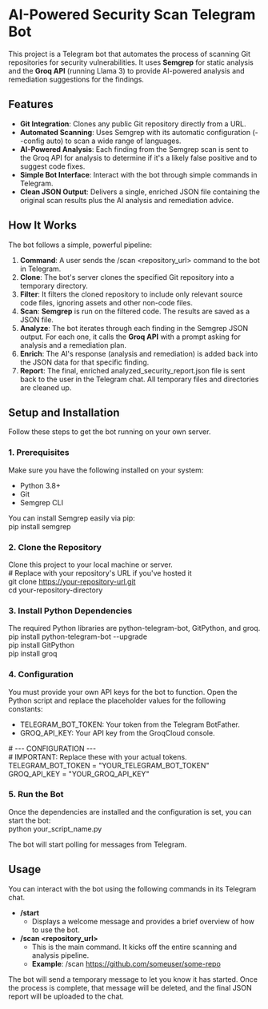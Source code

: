 # **AI-Powered Security Scan Telegram Bot**

This project is a Telegram bot that automates the process of scanning Git repositories for security vulnerabilities. It uses **Semgrep** for static analysis and the **Groq API** (running Llama 3\) to provide AI-powered analysis and remediation suggestions for the findings.

## **Features**

* **Git Integration**: Clones any public Git repository directly from a URL.  
* **Automated Scanning**: Uses Semgrep with its automatic configuration (--config auto) to scan a wide range of languages.  
* **AI-Powered Analysis**: Each finding from the Semgrep scan is sent to the Groq API for analysis to determine if it's a likely false positive and to suggest code fixes.  
* **Simple Bot Interface**: Interact with the bot through simple commands in Telegram.  
* **Clean JSON Output**: Delivers a single, enriched JSON file containing the original scan results plus the AI analysis and remediation advice.

## **How It Works**

The bot follows a simple, powerful pipeline:

1. **Command**: A user sends the /scan \<repository\_url\> command to the bot in Telegram.  
2. **Clone**: The bot's server clones the specified Git repository into a temporary directory.  
3. **Filter**: It filters the cloned repository to include only relevant source code files, ignoring assets and other non-code files.  
4. **Scan**: **Semgrep** is run on the filtered code. The results are saved as a JSON file.  
5. **Analyze**: The bot iterates through each finding in the Semgrep JSON output. For each one, it calls the **Groq API** with a prompt asking for analysis and a remediation plan.  
6. **Enrich**: The AI's response (analysis and remediation) is added back into the JSON data for that specific finding.  
7. **Report**: The final, enriched analyzed\_security\_report.json file is sent back to the user in the Telegram chat. All temporary files and directories are cleaned up.

## **Setup and Installation**

Follow these steps to get the bot running on your own server.

### **1\. Prerequisites**

Make sure you have the following installed on your system:

* Python 3.8+  
* Git  
* Semgrep CLI

You can install Semgrep easily via pip:  
pip install semgrep

### **2\. Clone the Repository**

Clone this project to your local machine or server.  
\# Replace with your repository's URL if you've hosted it  
git clone https://your-repository-url.git  
cd your-repository-directory

### **3\. Install Python Dependencies**

The required Python libraries are python-telegram-bot, GitPython, and groq.  
pip install python-telegram-bot \--upgrade  
pip install GitPython  
pip install groq

### **4\. Configuration**

You must provide your own API keys for the bot to function. Open the Python script and replace the placeholder values for the following constants:

* TELEGRAM\_BOT\_TOKEN: Your token from the Telegram BotFather.  
* GROQ\_API\_KEY: Your API key from the GroqCloud console.

\# \--- CONFIGURATION \---  
\# IMPORTANT: Replace these with your actual tokens.  
TELEGRAM\_BOT\_TOKEN \= "YOUR\_TELEGRAM\_BOT\_TOKEN"  
GROQ\_API\_KEY \= "YOUR\_GROQ\_API\_KEY"

### **5\. Run the Bot**

Once the dependencies are installed and the configuration is set, you can start the bot:  
python your\_script\_name.py

The bot will start polling for messages from Telegram.

## **Usage**

You can interact with the bot using the following commands in its Telegram chat.

* **/start**  
  * Displays a welcome message and provides a brief overview of how to use the bot.  
* **/scan \<repository\_url\>**  
  * This is the main command. It kicks off the entire scanning and analysis pipeline.  
  * **Example**: /scan https://github.com/someuser/some-repo

The bot will send a temporary message to let you know it has started. Once the process is complete, that message will be deleted, and the final JSON report will be uploaded to the chat.